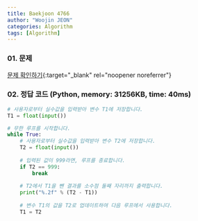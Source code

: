 ```yaml
---
title: Baekjoon 4766
author: "Woojin JEON"
categories: Algorithm
tags: [Algorithm]
---
```


### 01. 문제

[문제 확인하기](https://www.acmicpc.net/problem/4766){:target="_blank" rel="noopener noreferrer"}

### 02. 정답 코드 (Python, memory: 31256KB, time: 40ms)

```Python
# 사용자로부터 실수값을 입력받아 변수 T1에 저장합니다.
T1 = float(input())

# 무한 루프를 시작합니다.
while True:
    # 사용자로부터 실수값을 입력받아 변수 T2에 저장합니다.
    T2 = float(input())
    
    # 입력된 값이 999라면, 루프를 종료합니다.
    if T2 == 999:
        break
    
    # T2에서 T1을 뺀 결과를 소수점 둘째 자리까지 출력합니다.
    print("%.2f" % (T2 - T1))
    
    # 변수 T1의 값을 T2로 업데이트하여 다음 루프에서 사용합니다.
    T1 = T2
```
